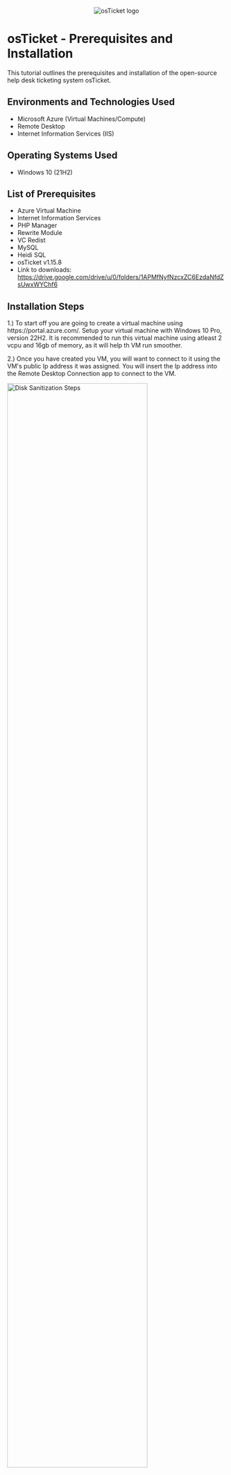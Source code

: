 <p align="center">
<img src="https://i.imgur.com/Clzj7Xs.png" alt="osTicket logo"/>
</p>

<h1>osTicket - Prerequisites and Installation</h1>
This tutorial outlines the prerequisites and installation of the open-source help desk ticketing system osTicket.<br />



<h2>Environments and Technologies Used</h2>

- Microsoft Azure (Virtual Machines/Compute)
- Remote Desktop
- Internet Information Services (IIS)

<h2>Operating Systems Used </h2>

- Windows 10</b> (21H2)

<h2>List of Prerequisites</h2>

- Azure Virtual Machine
- Internet Information Services
- PHP Manager
- Rewrite Module
- VC Redist
- MySQL
- Heidi SQL
- osTicket v1.15.8
- Link to downloads: https://drive.google.com/drive/u/0/folders/1APMfNyfNzcxZC6EzdaNfdZsUwxWYChf6

<h2>Installation Steps</h2>

<p>
1.) To start off you are going to create a virtual machine using https://portal.azure.com/. Setup your virtual machine with Windows 10 Pro, version 22H2. It is recommended to run this virtual machine using atleast 2 vcpu and 16gb of memory, as it will help th VM run smoother.

2.) Once you have created you VM, you will want to connect to it using the VM's public Ip address it was assigned. You will insert the Ip address into the Remote Desktop Connection app to connect to the VM.
 
 <img src="https://i.imgur.com/06VP3um.png" height="80%" width="80%" alt="Disk Sanitization Steps"/>
  <img src="https://i.imgur.com/5T9pqfX.png" height="40%" width="40%" alt="Disk Sanitization Steps"/>
  3.) Once connected to the VM you will go to your control panel. In the control panel you will open up Programs. Select the Turn windows features on and off.
 <img src="https://i.imgur.com/NUMI6K8.png" height="40%" width="40%" alt="Disk Sanitization Steps"/>
  <img src="https://imgur.com/zpvg2P1.png" height="40%" width="40%" alt="Disk Sanitization Steps"/>
 
  4.) The next step is to install/ enable IIS with CGI and Common HTTP Features.
  
  <img src="https://i.imgur.com/clISORm.png" height="40%" width="40%" alt="Disk Sanitization Steps"/>
  <img src="https://i.imgur.com/hhgmFY1.png" height="40%" width="40%" alt="Disk Sanitization Steps"/>
  *Make sure that every common HTTP feature is checked*

  To ensure that you have properly installed/ enabled IIS. Open up a browser and type in the search bar 127.0.0.1. Your screen should look similar to this
  
  <img src="https://imgur.com/25Yy9YP.png" height="40%" width="40%" alt="Disk Sanitization Steps"/>
  Now that IIS is running, Go over to the installation files and download the PHP manager for IIS (PHPManagerForIIS_V1.5.0msi), go through with the install wizard and complete the installation.
  Next from the Installation files, Download and install the rewrite module (rewrite_amd64_en-US.msi)
  
  You will create a folder in the (C:) drive and name it PHP

   <img src="https://i.imgur.com/2Q43AUT.png" height="40%" width="40%" alt="Disk Sanitization Steps"/>
    <img src="https://i.imgur.com/U8IJ136.png" height="40%" width="40%" alt="Disk Sanitization Steps"/>

Next from the installation files, download PHP 7.3.8((php-7.3.88-nts-Win32-VC15-x866.zip). You may recieve a warning on the download. If so, make sure you choose to keep the file.

 <img src="https://i.imgur.com/UzVbYTM.png" height="40%" width="40%" alt="Disk Sanitization Steps"/>

 After downloading PHP you will unzip the contents into the C:\PHP folder

  <img src="https://i.imgur.com/D50jGFl.png" height="40%" width="40%" alt="Disk Sanitization Steps"/>

  Download and install the VC_redist.x86.exe from the installation files. Go through the setup wizard to finish setting up and installing the VC_redist.x86.exe.
  
  Download and install MySQL 5.5.62 (mysql-5.5.62-win32.msi) Run the setup wizard: Typical Setup -> Launch Configuration Wizard (after install) -> Standard Configuration ->

For the sake of this lab, you will use a simple password for the root password. Such as "Password1"

 <img src="https://i.imgur.com/NfJ4QRL.png" height="40%" width="40%" alt="Disk Sanitization Steps"/>

 The next step is to run IIS as an administrator, you do that by right clicking on IIS just before opening the application and you select the "run as administrator" option. Your screen should look like this.

  <img src="https://i.imgur.com/M5lyTXU.png" height="40%" width="40%" alt="Disk Sanitization Steps"/>

  You will now register PHP in IIS, Double click the PHP manager
 
<img src="https://i.imgur.com/0g2yDqm.png" height="40%" width="40%" alt="Disk Sanitization Steps"/>

 Register the new PHP version

 <img src="https://i.imgur.com/DilKdQ8.png" height="40%" width="40%" alt="Disk Sanitization Steps"/>

Provide a path to the php executable file (php-cgi.exe)). Click on the three dots, from there go to C Drive -> PHP -> click on php-cgi file.

 <img src="https://i.imgur.com/oMXXNAz.png" height="40%" width="40%" alt="Disk Sanitization Steps"/>    

 Restart the server

  <img src="https://i.imgur.com/D9LBuoO.png" height="40%" width="40%" alt="Disk Sanitization Steps"/>  

 Install osTicket v1.15.8 -Download osTicket from the installation files -extract and copy "upload" folder to c:\inetpub\wwwroot -Within c:\inetpub\root, Rename "upload" to "osTicket"

  <img src="https://i.imgur.com/73kPfNa.png" height="40%" width="40%" alt="Disk Sanitization Steps"/>  
 
 Reload IIS

  On IIS go to sites -> osTicket -On the right, click “Browse *:80

 <img src="https://i.imgur.com/liX6ivP.png" height="40%" width="40%" alt="Disk Sanitization Steps"/> 

 You will see this screen and notice that some extensiions are disabled

   <img src="https://i.imgur.com/UT55J6B.png" height="40%" width="40%" alt="Disk Sanitization Steps"/> 

  To enable the extensions: -Go back to IIS, sites -> Default -> osTicket -Double click PHP manager -Click "Enable or disable an extension"

 <img src="https://i.imgur.com/1AWzeX0.png" height="40%" width="40%" alt="Disk Sanitization Steps"/>

 Enable three extensions from here.

1.) php_imap.dll

2.) php_intl.dll

3.) php_opcache.dll

 <img src="https://i.imgur.com/uWwJk5t.png" height="40%" width="40%" alt="Disk Sanitization Steps"/>
  
head over to the file explorer and search for C;\inetpub\wwwroot\osTicket\include\ost-sampleconfig.php

We are going to rename the ost-sampleconfig.php to ost-config.php, essentially just removing the sample part of the name

Right click on the file and go to properties. From there click security, click on advance, and disable the inheritance. We will select Remove all inherited permissions from this object.

Now we will add new permissions.

<img src="https://i.imgur.com/leT4sDi.png" height="40%" width="40%" alt="Disk Sanitization Steps"/>

Select a principal

<img src="https://i.imgur.com/xrtwdzi.png" height="40%" width="40%" alt="Disk Sanitization Steps"/>

In the box, type "Everyone"

<img src="https://i.imgur.com/ORqV57T.png" height="40%" width="40%" alt="Disk Sanitization Steps"/>

Select the full control box to automatically select the rest of the boxes

<img src="https://i.imgur.com/lXXwQqA.png" height="40%" width="40%" alt="Disk Sanitization Steps"/>

Click Apply and OK

<img src="https://i.imgur.com/i4SJiRL.png" height="40%" width="40%" alt="Disk Sanitization Steps"/>

You will continue to setup osTicket in the browser. Click Continue on the osTicket browser page. Fill out the page as required

From the Installation files we will download, HeidiSQL

<img src="https://i.imgur.com/RaYmFUQ.png" height="40%" width="40%" alt="Disk Sanitization Steps"/>

Create a new session

<img src="https://i.imgur.com/JsHM1I5.png" height="40%" width="40%" alt="Disk Sanitization Steps"/>

Make sure that the user is "root" and that the pass word is "password1"

<img src="https://i.imgur.com/mZ3QG0e.png" height="40%" width="40%" alt="Disk Sanitization Steps"/>

Once connected to the session, go back to the Database settings and in the user you will put "root" and the password is "Password1"

We will now create a new database within HeidiSQL. In Heidi right click on the left side where is says "Unnamed", select "create new", and then select "database". Name the new database osTicket. Once we have the new database setup go back to the osTicket browser and under MySQL Database type in osTicket.

<img src="https://i.imgur.com/KOqDRiJ.png" height="40%" width="40%" alt="Disk Sanitization Steps"/>

The last step is to do some clean up. We will want to delete the setup folder in our system. -Delete: C:\inetpub\wwwroot\osTicket\setup. Make sure to only delete the setup folder

We then will want to set the permissions back to "Read" in the ost-config.php file.

<img src="https://i.imgur.com/tHvqKKE.png" height="40%" width="40%" alt="Disk Sanitization Steps"/>

<img src="https://i.imgur.com/d6vA1YZ.png" height="40%" width="40%" alt="Disk Sanitization Steps"/>

The final step is to login to osTicket

<img src="https://i.imgur.com/iZleuoS.png" height="40%" width="40%" alt="Disk Sanitization Steps"/>

You have successfully installed and setup osTicket!!

